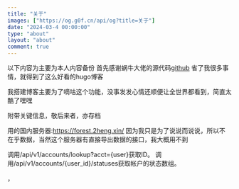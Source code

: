 ```yaml
---
title: "关于"
images: ["https://og.g0f.cn/api/og?title=关于"]
date: "2024-03-4 00:00:00"
type: "about"
layout: "about"
comment: true
---
```



以下内容为主要为本人内容备份
首先感谢蜗牛大佬的源代码[github](https://github.com/eallion)
省了我很多事情，就得到了这么好看的hugo博客


我搭建博客主要为了嘀咕这个功能，没事发发心情还顺便让全世界都看到，简直太酷了嘿嘿

附带关键信息，敬后来者，亦存档

用的国内服务器:https://forest.2heng.xin/
因为我只是为了说说而说说，所以不在乎数据，当然这个服务器有直接导出数据的接口，我大概用不到

调用/api/v1/accounts/lookup?acct={user}获取ID。
调用/api/v1/accounts/{user_id}/statuses获取帐户的状态数组。

，
